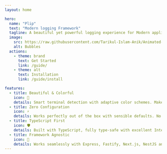 ```yaml
---
layout: home

hero:
  name: "Plip"
  text: "Modern logging Framework"
  tagline: A beautiful yet powerful logging experience for Modern applications.
  image:
    src: https://raw.githubusercontent.com/Tarikul-Islam-Anik/Animated-Fluent-Emojis/master/Emojis/Symbols/Bubbles.png
    alt: Bubbles
  actions:
    - theme: brand
      text: Get Started
      link: /guide/
    - theme: alt
      text: Installation
      link: /guide/install

features:
  - title: Beautiful & Colorful
    icon: 🌈
    details: Smart terminal detection with adaptive color schemes. Makes logs beautiful and easy to read.
  - title: Zero Configuration
    icon: ⚡
    details: Works perfectly out of the box with sensible defaults. No setup required to get started.
  - title: TypeScript First
    icon: 🛡️
    details: Built with TypeScript, fully type-safe with excellent IntelliSense support.
  - title: Framework Agnostic
    icon: 🔧
    details: Works seamlessly with Express, Fastify, Next.js, NestJS and any Node.js application.
---
```

